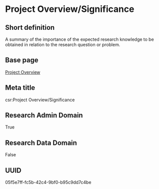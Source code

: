 # Project Overview/Significance
## Short definition
A summary of the importance of the expected research knowledge to be obtained in relation to the research question or problem.
## Base page
[Project Overview](../../Objects/Project%20Overview.md)
## Meta title
csr:Project Overview/Significance
## Research Admin Domain
True
## Research Data Domain
False
## UUID
05f5e7ff-fc5b-42c4-9bf0-b95c9dd7c4be
